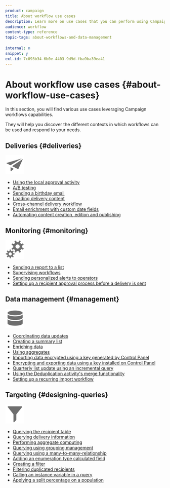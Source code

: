 ```yaml
---
product: campaign
title: About workflow use cases
description: Learn more on use cases that you can perform using Campaign Classic workflows.
audience: workflow
content-type: reference
topic-tags: about-workflows-and-data-management

internal: n
snippet: y
exl-id: 7c093b34-6b0e-4403-9d9d-fba9ba39ea41
---
```

# About workflow use cases {#about-workflow-use-cases}

In this section, you will find various use cases leveraging Campaign workflows capabilities.

They will help you discover the different contexts in which workflows can be used and respond to your needs.

## Deliveries {#deliveries}

<img src="assets/do-not-localize/icon_send.svg" width="60px">

* [Using the local approval activity](using-the-local-approval-activity.md)
* [A/B testing](../../../common/delivery/using/a-b-testing-use-case.md)
* [Sending a birthday email](sending-a-birthday-email.md)
* [Loading delivery content](loading-delivery-content.md)
* [Cross-channel delivery workflow](cross-channel-delivery-workflow.md)
* [Email enrichment with custom date fields](email-enrichment-with-custom-date-fields.md)
* [Automating content creation, edition and publishing](../../../common/delivery/using/automating-via-workflows.md#examples)

## Monitoring {#monitoring}

<img src="assets/do-not-localize/icon_monitoring.svg" width="60px">

* [Sending a report to a list](sending-a-report-to-a-list.md)
* [Supervising workflows](supervising-workflows.md)
* [Sending personalized alerts to operators](sending-personalized-alerts-to-operators.md)
* [Setting up a recipient approval process before a delivery is sent](using-the-local-approval-activity.md)

## Data management {#management}

<img src="assets/do-not-localize/icon_manage.svg" width="60px">

* [Coordinating data updates](coordinating-data-updates.md)
* [Creating a summary list](creating-a-summary-list.md)
* [Enriching data](enriching-data.md)
* [Using aggregates](using-aggregates.md)
* [Importing data encrypted using a key generated by Control Panel](../../../v7/platform/using/unzip-decrypt.md)
* [Encrypting and exporting data using a key installed on Control Panel](how-to-use-workflow-data.md#use-case-gpg-encrypt)
* [Quarterly list update using an incremental query](quarterly-list-update.md)
* [Using the Deduplication activity's merge functionality](deduplication-merge.md)
* [Setting up a recurring import workflow](recurring-import-workflow.md)

## Targeting {#designing-queries}

<img src="assets/do-not-localize/icon_filter.svg" width="60px">

* [Querying the recipient table](querying-recipient-table.md)
* [Querying delivery information](querying-delivery-information.md)
* [Performing aggregate computing](performing-aggregate-computing.md)
* [Querying using grouping management](querying-using-grouping-management.md)
* [Querying using a many-to-many-relationship](querying-using-many-to-many-relationship.md)
* [Adding an enumeration type calculated field](adding-enumeration-type-calculated-field.md)
* [Creating a filter](creating-a-filter.md)
* [Filtering duplicated recipients](filtering-duplicated-recipients.md)
* [Calling an instance variable in a query](javascript-scripts-and-templates.md#calling-an-instance-variable-in-a-query)
* [Applying a split percentage on a population](javascript-scripts-and-templates.md#example)

